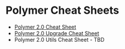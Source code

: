 # Polymer Cheat Sheets

- [Polymer 2.0 Cheat Sheet](https://github.com/StartPolymer/polymer-cheat-sheets/blob/master/2.0/polymer.md)
- [Polymer 2.0 Upgrade Cheat Sheet](https://github.com/StartPolymer/polymer-cheat-sheets/blob/master/2.0/polymer-upgrade.md)
- Polymer 2.0 Utils Cheat Sheet - TBD
